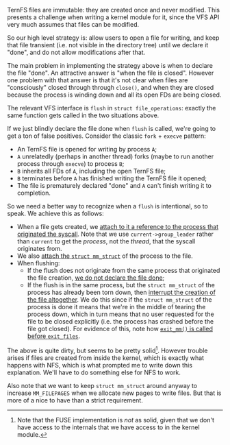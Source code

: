 TernFS files are immutable: they are created once and never modified. This presents a challenge when writing a kernel module for it, since the VFS API very much assumes that files can be modified.

So our high level strategy is: allow users to open a file for writing, and keep that file transient (i.e. not visible in the directory tree) until we declare it "done", and do not allow modifications after that.

The main problem in implementing the strategy above is when to declare the file "done". An attractive answer is "when the file is closed". However one problem with that answer is that it's not clear when files are "consciously" closed through through `close()`, and when they are closed because the process is winding down and all its open FDs are being closed.

The relevant VFS interface is `flush` in `struct file_operations`: exactly the same function gets called in the two situations above.

If we just blindly declare the file done when `flush` is called, we're going to get a ton of false positives. Consider the classic `fork` + `execve` pattern:

* An TernFS file is opened for writing by process `A`;
* `A` unrelatedly (perhaps in another thread) forks (maybe to run another process through `execve`) to process `B`;
* `B` inherits all FDs of `A`, including the open TernFS file;
* `B` terminates before `A` has finished writing the TernFS file it opened;
* The file is prematurely declared "done" and `A` can't finish writing it to completion.

So we need a better way to recognize when a `flush` is intentional, so to speak. We achieve this as follows:

* When a file gets created, we [attach to it a reference to the process that originated the syscall](https://internal-repo/blob/3ffe0a43efa6a604018d6a357e16fd05893f7797/kmod/inode.c#L206). Note that we use `current->group_leader` rather than `current` to get the _process_, not the _thread_, that the syscall originates from.
* We also [attach the `struct mm_struct`](https://internal-repo/blob/3ffe0a43efa6a604018d6a357e16fd05893f7797/kmod/inode.c#L207) of the process to the file.
* When flushing:
    - If the flush does not originate from the same process that originated the file creation, [we do not declare the file done](https://internal-repo/blob/3ffe0a43efa6a604018d6a357e16fd05893f7797/kmod/file.c#L802);
    - If the flush is in the same process, but the `struct mm_struct` of the process has already been torn down, then [interrupt the creation of the file altogether](https://internal-repo/blob/3ffe0a43efa6a604018d6a357e16fd05893f7797/kmod/file.c#L812). We do this since if the `struct mm_struct` of the process is done it means that we're in the middle of tearing the process down, which in turn means that no user requested for the file to be closed explicitly (i.e. the process has crashed before the file got closed). For evidence of this, note how [`exit_mm()` is called before `exit_files`](https://elixir.bootlin.com/linux/v5.4.249/source/kernel/exit.c#L845).

The above is quite dirty, but seems to be pretty solid[^fuse]. However trouble arises if files are created from inside the kernel, which is exactly what happens with NFS, which is what prompted me to write down this explanation. We'll have to do something else for NFS to work.

[^fuse]: Note that the FUSE implementation is _not_ as solid, given that we don't have access to the internals that we have access to in the kernel module.

Also note that we want to keep `struct mm_struct` around anyway to increase `MM_FILEPAGES` when we allocate new pages to write files. But that is more of a nice to have than a strict requirement.
